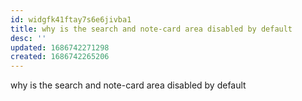 ```yaml
---
id: widgfk41ftay7s6e6jivba1
title: why is the search and note-card area disabled by default
desc: ''
updated: 1686742271298
created: 1686742265206
---
```



why is the search and note-card area disabled by default